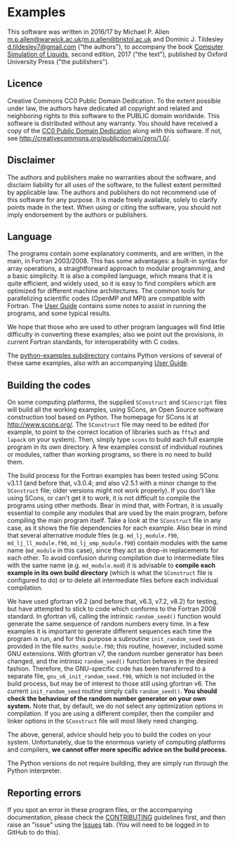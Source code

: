 # Examples
This software was written in 2016/17
by Michael P. Allen <m.p.allen@warwick.ac.uk>/<m.p.allen@bristol.ac.uk>
and Dominic J. Tildesley <d.tildesley7@gmail.com> ("the authors"),
to accompany the book
[Computer Simulation of Liquids](https://global.oup.com/academic/product/computer-simulation-of-liquids-9780198803201),
second edition, 2017 ("the text"),
published by Oxford University Press ("the publishers").

## Licence
Creative Commons CC0 Public Domain Dedication.
To the extent possible under law, the authors have dedicated all copyright and related
and neighboring rights to this software to the PUBLIC domain worldwide.
This software is distributed without any warranty.
You should have received a copy of the
[CC0 Public Domain Dedication](./COPYING.txt)
along with this software.
If not, see <http://creativecommons.org/publicdomain/zero/1.0/>.

## Disclaimer
The authors and publishers make no warranties about the software, and disclaim liability
for all uses of the software, to the fullest extent permitted by applicable law.
The authors and publishers do not recommend use of this software for any purpose.
It is made freely available, solely to clarify points made in the text.
When using or citing the software, you should not imply endorsement by the authors or publishers.

## Language
The programs contain some explanatory comments,
and are written, in the main, in Fortran 2003/2008.
This has some advantages: a built-in syntax for array operations,
a straightforward approach to modular programming, and a basic simplicity.
It is also a compiled language, which means that it is quite efficient,
and widely used, so it is easy to find compilers which are
optimized for different machine architectures.
The common tools for parallelizing scientific codes (OpenMP and MPI)
are compatible with Fortran.
The [User Guide](./GUIDE.md) contains some notes to assist in running the programs,
and some typical results.

We hope that those who are used to other program languages
will find little difficulty in converting these examples;
also we point out the provisions, in current Fortran standards,
for interoperability with C codes.

The [python-examples subdirectory](./python_examples) contains Python versions
of several of these same examples, also with an accompanying
[User Guide](./python_examples/GUIDE.md).

## Building the codes
On some computing platforms,
the supplied `SConstruct` and `SConscript` files will build all the working examples,
using SCons, an Open Source software construction tool based on Python.
The homepage for SCons is at <http://www.scons.org/>.
The `SConstruct` file may need to be edited
(for example, to point to the correct location of libraries
such as `fftw3` and `lapack` on your system).
Then, simply type `scons` to build each full example program in its own directory.
A few examples consist of individual routines or modules,
rather than working programs,
so there is no need to build them.

The build process for the Fortran examples has been tested using SCons v3.1.1
(and before that, v3.0.4; and also v2.5.1 with a minor change to the `SConstruct` file;
older versions might not work properly).
If you don't like using SCons, or can't get it to work,
it is not difficult to compile the programs using other methods.
Bear in mind that, with Fortran, it is usually essential to compile any
modules that are used by the main program, before compiling the main program itself.
Take a look at the `SConstruct` file in any case,
as it shows the file dependencies for each example.
Also bear in mind that several alternative module files
(e.g. `md_lj_module.f90`, `md_lj_ll_module.f90`, `md_lj_omp_module.f90`)
contain modules with the same name (`md_module` in this case),
since they act as drop-in replacements for each other.
To avoid confusion during compilation due to intermediate files with the same name
(e.g. `md_module.mod`)
it is advisable to __compile each example in its own build directory__
(which is what the `SConstruct` file is configured to do)
or to delete all intermediate files before each individual compilation.

We have used gfortran v9.2 (and before that, v6.3, v7.2, v8.2) for testing,
but have attempted to stick to code which conforms to the Fortran 2008 standard.
In gfortran v6, calling the intrinsic `random_seed()` function would
generate the same sequence of random numbers every time.
In a few examples it is important to generate different sequences each time the program is run,
and for this purpose a subroutine `init_random_seed` was provided in the file `maths_module.f90`;
this routine, however, included some GNU extensions.
With gfortran v7, the random number generator has been changed,
and the intrinsic `random_seed()` function behaves in the desired fashion.
Therefore, the GNU-specific code has been transferred to a separate file, `gnu_v6_init_random_seed.f90`,
which is not included in the build process,
but may be of interest to those still using gfortran v6.
The current `init_random_seed` routine simply calls `random_seed()`.
__You should check the behaviour of the random number generator on your own system.__
Note that, by default, we do not select any optimization options in compilation.
If you are using a different compiler,
then the compiler and linker options in the `SConstruct` file will most likely need changing.

The above, general, advice should help you to build the codes on your system.
Unfortunately, due to the enormous variety of computing platforms and compilers,
__we cannot offer more specific advice on the build process.__

The Python versions do not require building, they are simply run through the Python interpreter.

## Reporting errors
If you spot an error in these program files, or the accompanying documentation,
please check the [CONTRIBUTING](CONTRIBUTING.md) guidelines first,
and then raise an "issue" using the [Issues](https://github.com/Allen-Tildesley/examples/issues) tab.
(You will need to be logged in to GitHub to do this).
